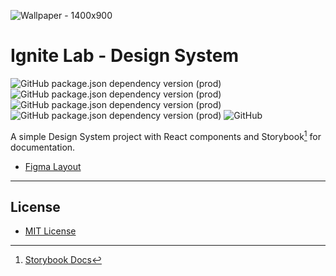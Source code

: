 ![Wallpaper - 1400x900](https://user-images.githubusercontent.com/3102096/195853582-f3868ef2-5538-4d53-859b-18fcdc7546e5.png)

# Ignite Lab - Design System

![GitHub package.json dependency version (prod)](https://img.shields.io/github/package-json/dependency-version/dedevillela/ignite-lab-design-system/react?logo=react) ![GitHub package.json dependency version (prod)](https://img.shields.io/github/package-json/dependency-version/dedevillela/ignite-lab-design-system/axios?logo=axios) ![GitHub package.json dependency version (prod)](https://img.shields.io/github/package-json/dependency-version/dedevillela/ignite-lab-design-system/clsx) ![GitHub package.json dependency version (prod)](https://img.shields.io/github/package-json/dependency-version/dedevillela/ignite-lab-design-system/phosphor-react) ![GitHub](https://img.shields.io/github/license/dedevillela/ignite-lab-design-system)

A simple Design System project with React components and Storybook[^sb] for documentation.

- [Figma Layout](https://www.figma.com/file/KdO1qbMcFGJdyhRUMh1W2t/Ignite-Lab-Design-System?node-id=1%3A2)

---

## License

- [MIT License](LICENSE)

[^sb]: [Storybook Docs](https://storybook.js.org/)
